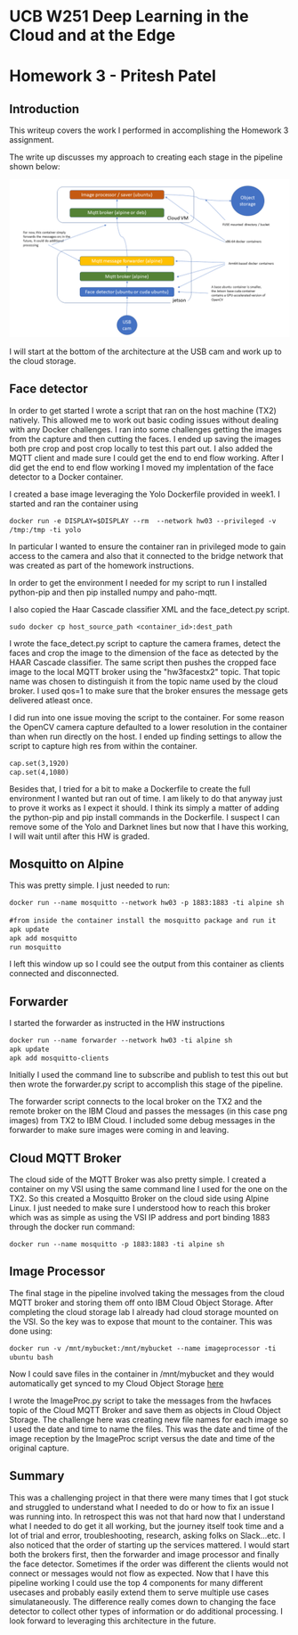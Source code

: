 # UCB W251 Deep Learning in the Cloud and at the Edge

# Homework 3 - Pritesh Patel

## Introduction

This writeup covers the work I performed in accomplishing the Homework 3 assignment.

The write up discusses my approach to creating each stage in the pipeline shown below:

![this](hw03.png)

I will start at the bottom of the architecture at the USB cam and work up to the cloud storage.

## Face detector

In order to get started I wrote a script that ran on the host machine (TX2) natively. This allowed me to work out basic coding issues without dealing with any Docker challenges. I ran into some challenges getting the images from the capture and then cutting the faces. I ended up saving the images both pre crop and post crop locally to test this part out. I also added the MQTT client and made sure I could get the end to end flow working. After I did get the end to end flow working I moved my implentation of the face detector to a Docker container.
 
I created a base image leveraging the Yolo Dockerfile provided in week1. I started and ran the container using
```
docker run -e DISPLAY=$DISPLAY --rm  --network hw03 --privileged -v /tmp:/tmp -ti yolo
```

In particular I wanted to ensure the container ran in privileged mode to gain access to the camera and also that it connected to the bridge network that was created as part of the homework instructions.

In order to get the environment I needed for my script to run I installed python-pip and then pip installed numpy and paho-mqtt. 

I also copied the Haar Cascade classifier XML and the face_detect.py script.
```
sudo docker cp host_source_path <container_id>:dest_path
```

I wrote the face_detect.py script to capture the camera frames, detect the faces and crop the image to the dimension of the face as detected by the HAAR Cascade classifier. The same script then pushes the cropped face image to the local MQTT broker using the "hw3facestx2" topic. That topic name was chosen to distinguish it from the topic name used by the cloud broker.
I used qos=1 to make sure that the broker ensures the message gets delivered atleast once. 

I did run into one issue moving the script to the container. For some reason the OpenCV camera capture defaulted to a lower resolution in the container than when run directly on the host. I ended up finding settings to allow the script to capture high res from within the container.

```
cap.set(3,1920)
cap.set(4,1080)
```

Besides that, I tried for a bit to make a Dockerfile to create the full environment I wanted but ran out of time. I am likely to do that anyway just to prove it works as I expect it should. I think its simply a matter of adding the python-pip and pip install commands in the Dockerfile. I suspect I can remove some of the Yolo and Darknet lines but now that I have this working, I will wait until after this HW is graded. 


## Mosquitto on Alpine

This was pretty simple. I just needed to run:
```
docker run --name mosquitto --network hw03 -p 1883:1883 -ti alpine sh

#from inside the container install the mosquitto package and run it
apk update
apk add mosquitto
run mosquitto
```
I left this window up so I could see the output from this container as clients connected and disconnected.


## Forwarder

I started the forwarder as instructed in the HW instructions
```
docker run --name forwarder --network hw03 -ti alpine sh
apk update
apk add mosquitto-clients
```

Initially I used the command line to subscribe and publish to test this out but then wrote the forwarder.py script to accomplish this stage of the pipeline. 

The forwarder script connects to the local broker on the TX2 and the remote broker on the IBM Cloud and passes the messages (in this case png images) from TX2 to IBM Cloud. I included some debug messages in the forwarder to make sure images were coming in and leaving. 


## Cloud MQTT Broker

The cloud side of the MQTT Broker was also pretty simple. I created a container on my VSI using the same command line I used for the one on the TX2. So this created a Mosquitto Broker on the cloud side using Alpine Linux. I just needed to make sure I understood how to reach this broker which was as simple as using the VSI IP address and port binding 1883 through the docker run command:
```
docker run --name mosquitto -p 1883:1883 -ti alpine sh
```

## Image Processor

The final stage in the pipeline involved taking the messages from the cloud MQTT broker and storing them off onto IBM Cloud Object Storage. After completing the cloud storage lab I already had cloud storage mounted on the VSI. So the key was to expose that mount to the container. This was done using:
```
docker run -v /mnt/mybucket:/mnt/mybucket --name imageprocessor -ti ubuntu bash
```
Now I could save files in the container in /mnt/mybucket and they would automatically get synced to my Cloud Object Storage [here](https://cloud.ibm.com/objectstorage/crn%3Av1%3Abluemix%3Apublic%3Acloud-object-storage%3Aglobal%3Aa%2F2a62d5fa62a547508fdff9b8f5a93b50%3A0566f5f6-35be-4e30-949c-8e88fbef6794%3A%3A?bucket=priteshnpatel-bucket1&bucketRegion=us-east&endpoint=s3.us-east.cloud-object-storage.appdomain.cloud&paneId=bucket_overview)

I wrote the ImageProc.py script to take the messages from the hwfaces topic of the Cloud MQTT Broker and save them as objects in Cloud Object Storage. The challenge here was creating new file names for each image so I used the date and time to name the files. This was the date and time of the image reception by the ImageProc script versus the date and time of the original capture. 


## Summary

This was a challenging project in that there were many times that I got stuck and struggled to understand what I needed to do or how to fix an issue I was running into. In retrospect this was not that hard now that I understand what I needed to do get it all working, but the journey itself took time and a lot of trial and error, troubleshooting, research, asking folks on Slack...etc. I also noticed that the order of starting up the services mattered. I would start both the brokers first, then the forwarder and image processor and finally the face detector. Sometimes if the order was different the clients would not connect or messages would not flow as expected. Now that I have this pipeline working I could use the top 4 components for many different usecases and probably easily extend them to serve multiple use cases simulataneously. The difference really comes down to changing the face detector to collect other types of information or do additional processing. I look forward to leveraging this architecture in the future.
